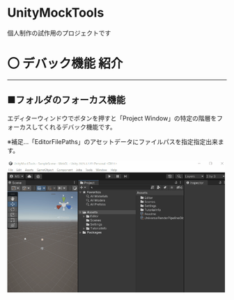 # UnityMockTools
個人制作の試作用のプロジェクトです

# 〇 デバック機能 紹介

---

## ■フォルダのフォーカス機能
エディターウィンドウでボタンを押すと「Project Window」の特定の階層をフォーカスしてくれるデバック機能です。

※補足…「EditorFilePaths」のアセットデータにファイルパスを指定指定出来ます。

<img src="UnityMockToolsDocument/README/FileFocusOverview.gif" width="500">